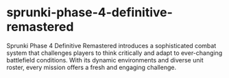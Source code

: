# sprunki-phase-4-definitive-remastered
Sprunki Phase 4 Definitive Remastered introduces a sophisticated combat system that challenges players to think critically and adapt to ever-changing battlefield conditions. With its dynamic environments and diverse unit roster, every mission offers a fresh and engaging challenge.
